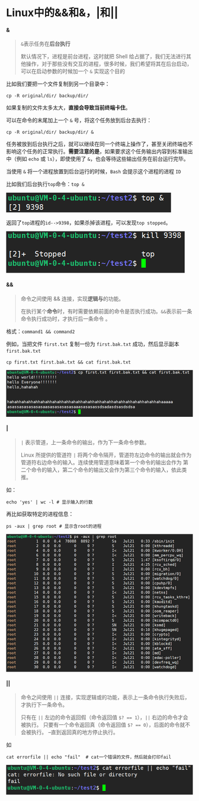 # Linux中的&&和&，|和||


<!--more-->

#### &

> `&`表示任务在**后台执行**
>
> 默认情况下，进程是前台进程，这时就把 Shell 给占据了，我们无法进行其他操作，对于那些没有交互的进程，很多时候，我们希望将其在后台启动，可以在启动参数的时候加一个 `&` 实现这个目的

比如我们要把一个文件复制到另一个目录中：

```shell
cp -R original/dir/ backup/dir/
```

如果复制的文件太多太大，**直接会导致当前终端卡住**。

可以在命令的末尾加上一个 `&` 号，将这个任务放到后台去执行：

```shell
cp -R original/dir/ backup/dir/ &
```

任务被放到后台执行之后，就可以继续在同一个终端上操作了，甚至关闭终端也不影响这个任务的正常执行。**需要注意的是**，如果要求这个任务输出内容到标准输出中（例如 `echo` 或 `ls`），即使使用了 `&`，也会等待这些输出任务在前台运行完毕。

当使用 `&` 将一个进程放置到后台运行的时候，`Bash` 会提示这个进程的进程 `ID`

比如我们后台执行`top`命令：`top &`

![1599286610209](index.zh-cn.assets/1599286610209.png)

返回了`top`进程的`id-->9398`，如果杀掉该进程，可以发现`top stopped`。

![1599286828700](index.zh-cn.assets/1599286828700.png)

#### &&

> 命令之间使用 && 连接，实现**逻辑与**的功能。 
>
> 在执行某个**命令**时，有时需要依赖前面的命令是否执行成功。`&&`表示前一条命令执行成功时，才执行后一条命令 。

格式：`command1 && command2`

例如，当把文件 `first.txt` 复制一份为 `first.bak.txt`  成功，然后显示副本  `first.bak.txt` 

```shell
cp first.txt first.bak.txt && cat first.bak.txt
```

![1599289045529](index.zh-cn.assets/1599289045529.png)

#### |

> `|` 表示管道，上一条命令的输出，作为下一条命令参数。
>
> Linux 所提供的管道符 `|` 将两个命令隔开，管道符左边命令的输出就会作为管道符右边命令的输入。连续使用管道意味着第一个命令的输出会作为 第二个命令的输入，第二个命令的输出又会作为第三个命令的输入，依此类推。

如：

```shell
echo 'yes' | wc -l # 显示输入的行数
```

再比如获取特定的进程信息：

```shell
ps -aux | grep root # 显示含root的进程
```

![1599289370587](index.zh-cn.assets/1599289370587.png)

#### ||

> 命令之间使用 `||` 连接，实现逻辑或的功能，表示上一条命令执行失败后，才执行下一条命令。
>
> 只有在 `||` 左边的命令返回假（命令返回值 `$? == 1`），`||` 右边的命令才会被执行。 
> 只要有一个命令返回真（命令返回值 `$? == 0`），后面的命令就不会被执行。 –直到返回真的地方停止执行。

如 

```shell
cat errorfile || echo "fail"  # cat一个错误的文件，然后就会打印fail
```

![1599290165839](index.zh-cn.assets/1599290165839.png)
